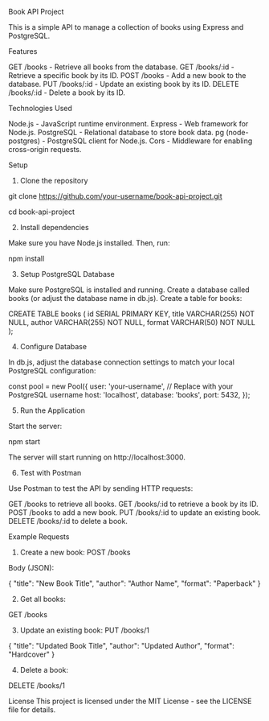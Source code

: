 Book API Project

This is a simple API to manage a collection of books using Express and PostgreSQL.

Features

GET /books - Retrieve all books from the database.
GET /books/:id - Retrieve a specific book by its ID.
POST /books - Add a new book to the database.
PUT /books/:id - Update an existing book by its ID.
DELETE /books/:id - Delete a book by its ID.

Technologies Used

Node.js - JavaScript runtime environment.
Express - Web framework for Node.js.
PostgreSQL - Relational database to store book data.
pg (node-postgres) - PostgreSQL client for Node.js.
Cors - Middleware for enabling cross-origin requests.

Setup
1. Clone the repository

git clone https://github.com/your-username/book-api-project.git

cd book-api-project

2. Install dependencies

Make sure you have Node.js installed. Then, run:

npm install

3. Setup PostgreSQL Database

Make sure PostgreSQL is installed and running.
Create a database called books (or adjust the database name in db.js).
Create a table for books:

CREATE TABLE books (
  id SERIAL PRIMARY KEY,
  title VARCHAR(255) NOT NULL,
  author VARCHAR(255) NOT NULL,
  format VARCHAR(50) NOT NULL
);

4. Configure Database

In db.js, adjust the database connection settings to match your local PostgreSQL configuration:

const pool = new Pool({
  user: 'your-username',  // Replace with your PostgreSQL username
  host: 'localhost',
  database: 'books',
  port: 5432,
});

5. Run the Application

Start the server:

npm start

The server will start running on http://localhost:3000.

6. Test with Postman

Use Postman to test the API by sending HTTP requests:

GET /books to retrieve all books.
GET /books/:id to retrieve a book by its ID.
POST /books to add a new book.
PUT /books/:id to update an existing book.
DELETE /books/:id to delete a book.

Example Requests

1. Create a new book:
POST /books

Body (JSON):

{
  "title": "New Book Title",
  "author": "Author Name",
  "format": "Paperback"
}

2. Get all books:

GET /books

3. Update an existing book:
PUT /books/1

{
  "title": "Updated Book Title",
  "author": "Updated Author",
  "format": "Hardcover"
}

4. Delete a book:

DELETE /books/1

License
This project is licensed under the MIT License - see the LICENSE file for details.